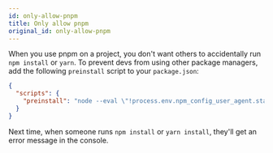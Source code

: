 ```yaml
---
id: only-allow-pnpm
title: Only allow pnpm
original_id: only-allow-pnpm
---
```


When you use pnpm on a project, you don't want others to accidentally run `npm install` or `yarn`.
To prevent devs from using other package managers, add the following `preinstall` script to your `package.json`:

```json
{
  "scripts": {
    "preinstall": "node --eval \"!process.env.npm_config_user_agent.startsWith('pnpm/')&&(console.log('Use `pnpm install` to install dependencies in this repository')||true)&&process.exit(1)\""
  }
}
```

Next time, when someone runs `npm install` or `yarn install`, they'll get an error message in the console.
